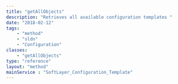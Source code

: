 ```yaml
---
title: "getAllObjects"
description: "Retrieves all available configuration templates "
date: "2018-02-12"
tags:
    - "method"
    - "sldn"
    - "Configuration"
classes:
    - "getAllObjects"
type: "reference"
layout: "method"
mainService : "SoftLayer_Configuration_Template"
---
```

